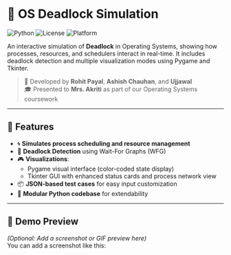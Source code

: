 # 🧠 OS Deadlock Simulation

![Python](https://img.shields.io/badge/Python-3.8%2B-blue)
![License](https://img.shields.io/badge/License-MIT-green)
![Platform](https://img.shields.io/badge/Platform-Windows%20%7C%20Linux%20%7C%20Mac-lightgrey)

An interactive simulation of **Deadlock** in Operating Systems, showing how processes, resources, and schedulers interact in real-time. It includes deadlock detection and multiple visualization modes using Pygame and Tkinter.

> 🔬 Developed by **Rohit Payal**, **Ashish Chauhan**, and **Ujjawal**  
> 🎓 Presented to **Mrs. Akriti** as part of our Operating Systems coursework

---

## 🚀 Features

- 🌀 **Simulates process scheduling and resource management**
- 🔗 **Deadlock Detection** using Wait-For Graphs (WFG)
- 🎮 **Visualizations**:
  - Pygame visual interface (color-coded state display)
  - Tkinter GUI with enhanced status cards and process network view
- 📦 **JSON-based test cases** for easy input customization
- 🧩 **Modular Python codebase** for extendability

---

## 📸 Demo Preview

*(Optional: Add a screenshot or GIF preview here)*  
You can add a screenshot like this:


